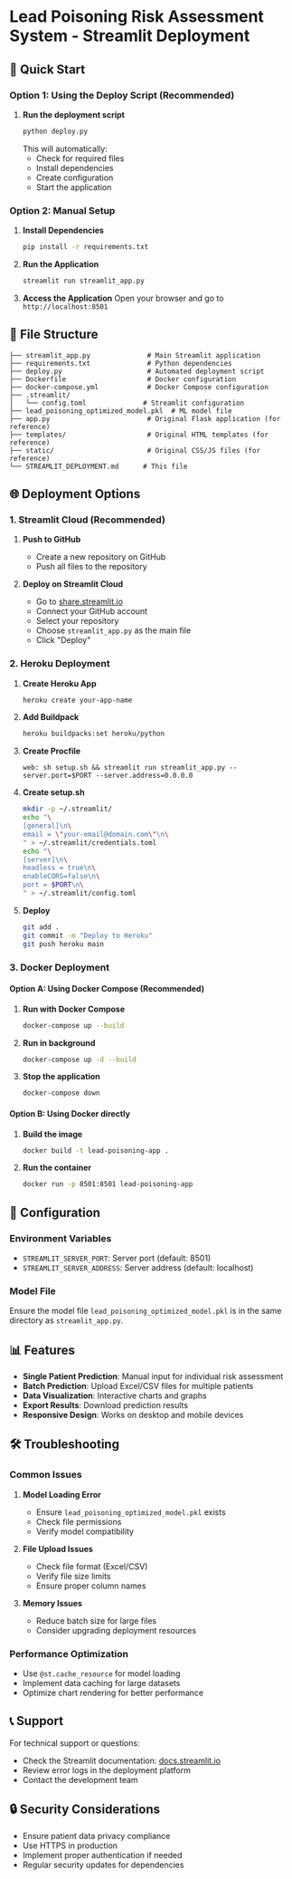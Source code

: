 # Lead Poisoning Risk Assessment System - Streamlit Deployment

## 🚀 Quick Start

### Option 1: Using the Deploy Script (Recommended)

1. **Run the deployment script**
   ```bash
   python deploy.py
   ```
   This will automatically:
   - Check for required files
   - Install dependencies
   - Create configuration
   - Start the application

### Option 2: Manual Setup

1. **Install Dependencies**
   ```bash
   pip install -r requirements.txt
   ```

2. **Run the Application**
   ```bash
   streamlit run streamlit_app.py
   ```

3. **Access the Application**
   Open your browser and go to `http://localhost:8501`

## 📁 File Structure

```
├── streamlit_app.py              # Main Streamlit application
├── requirements.txt              # Python dependencies
├── deploy.py                     # Automated deployment script
├── Dockerfile                    # Docker configuration
├── docker-compose.yml            # Docker Compose configuration
├── .streamlit/
│   └── config.toml              # Streamlit configuration
├── lead_poisoning_optimized_model.pkl  # ML model file
├── app.py                        # Original Flask application (for reference)
├── templates/                    # Original HTML templates (for reference)
├── static/                       # Original CSS/JS files (for reference)
└── STREAMLIT_DEPLOYMENT.md      # This file
```

## 🌐 Deployment Options

### 1. Streamlit Cloud (Recommended)

1. **Push to GitHub**
   - Create a new repository on GitHub
   - Push all files to the repository

2. **Deploy on Streamlit Cloud**
   - Go to [share.streamlit.io](https://share.streamlit.io)
   - Connect your GitHub account
   - Select your repository
   - Choose `streamlit_app.py` as the main file
   - Click "Deploy"

### 2. Heroku Deployment

1. **Create Heroku App**
   ```bash
   heroku create your-app-name
   ```

2. **Add Buildpack**
   ```bash
   heroku buildpacks:set heroku/python
   ```

3. **Create Procfile**
   ```
   web: sh setup.sh && streamlit run streamlit_app.py --server.port=$PORT --server.address=0.0.0.0
   ```

4. **Create setup.sh**
   ```bash
   mkdir -p ~/.streamlit/
   echo "\
   [general]\n\
   email = \"your-email@domain.com\"\n\
   " > ~/.streamlit/credentials.toml
   echo "\
   [server]\n\
   headless = true\n\
   enableCORS=false\n\
   port = $PORT\n\
   " > ~/.streamlit/config.toml
   ```

5. **Deploy**
   ```bash
   git add .
   git commit -m "Deploy to Heroku"
   git push heroku main
   ```

### 3. Docker Deployment

#### Option A: Using Docker Compose (Recommended)

1. **Run with Docker Compose**
   ```bash
   docker-compose up --build
   ```

2. **Run in background**
   ```bash
   docker-compose up -d --build
   ```

3. **Stop the application**
   ```bash
   docker-compose down
   ```

#### Option B: Using Docker directly

1. **Build the image**
   ```bash
   docker build -t lead-poisoning-app .
   ```

2. **Run the container**
   ```bash
   docker run -p 8501:8501 lead-poisoning-app
   ```

## 🔧 Configuration

### Environment Variables

- `STREAMLIT_SERVER_PORT`: Server port (default: 8501)
- `STREAMLIT_SERVER_ADDRESS`: Server address (default: localhost)

### Model File

Ensure the model file `lead_poisoning_optimized_model.pkl` is in the same directory as `streamlit_app.py`.

## 📊 Features

- **Single Patient Prediction**: Manual input for individual risk assessment
- **Batch Prediction**: Upload Excel/CSV files for multiple patients
- **Data Visualization**: Interactive charts and graphs
- **Export Results**: Download prediction results
- **Responsive Design**: Works on desktop and mobile devices

## 🛠️ Troubleshooting

### Common Issues

1. **Model Loading Error**
   - Ensure `lead_poisoning_optimized_model.pkl` exists
   - Check file permissions
   - Verify model compatibility

2. **File Upload Issues**
   - Check file format (Excel/CSV)
   - Verify file size limits
   - Ensure proper column names

3. **Memory Issues**
   - Reduce batch size for large files
   - Consider upgrading deployment resources

### Performance Optimization

- Use `@st.cache_resource` for model loading
- Implement data caching for large datasets
- Optimize chart rendering for better performance

## 📞 Support

For technical support or questions:
- Check the Streamlit documentation: [docs.streamlit.io](https://docs.streamlit.io)
- Review error logs in the deployment platform
- Contact the development team

## 🔒 Security Considerations

- Ensure patient data privacy compliance
- Use HTTPS in production
- Implement proper authentication if needed
- Regular security updates for dependencies

